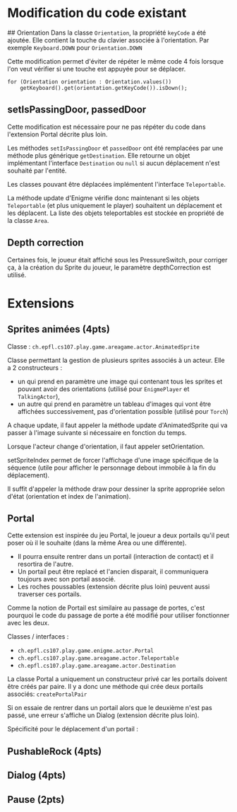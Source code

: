# Modification du code existant
## Orientation
Dans la classe `Orientation`, la propriété `keyCode` a été ajoutée.
Elle contient la touche du clavier associée à l'orientation. Par exemple `Keyboard.DOWN` pour `Orientation.DOWN`

Cette modification permet d'éviter de répéter le même code 4 fois lorsque l'on veut vérifier si une touche est appuyée pour se déplacer.
```
for (Orientation orientation : Orientation.values())
    getKeyboard().get(orientation.getKeyCode()).isDown();
```

## setIsPassingDoor, passedDoor
Cette modification est nécessaire pour ne pas répéter du code dans l'extension Portal décrite plus loin.

Les méthodes `setIsPassingDoor` et `passedDoor` ont été remplacées par une méthode plus générique `getDestination`.
Elle retourne un objet implémentant l'interface `Destination` ou `null` si aucun déplacement n'est souhaité par l'entité.

Les classes pouvant être déplacées implémentent l'interface `Teleportable`.

La méthode update d'Enigme vérifie donc maintenant si les objets `Teleportable` (et plus uniquement le player) souhaitent un déplacement et les déplacent.
La liste des objets teleportables est stockée en propriété de la classe `Area`.

## Depth correction
Certaines fois, le joueur était affiché sous les PressureSwitch, pour corriger ça, à la création du Sprite du joueur,
le paramètre depthCorrection est utilisé. 

# Extensions

## Sprites animées (4pts)
Classe : `ch.epfl.cs107.play.game.areagame.actor.AnimatedSprite`

Classe permettant la gestion de plusieurs sprites associés à un acteur.
Elle a 2 constructeurs :
- un qui prend en paramètre une image qui contenant tous les sprites et pouvant avoir des orientations
(utilisé pour `EnigmePlayer` et `TalkingActor`),
- un autre qui prend en paramètre un tableau d'images qui vont être affichées successivement, pas d'orientation possible
(utilisé pour `Torch`)

A chaque update, il faut appeler la méthode update d'AnimatedSprite qui va passer à l'image suivante si nécessaire
en fonction du temps.

Lorsque l'acteur change d'orientation, il faut appeler setOrientation.

setSpriteIndex permet de forcer l'affichage d'une image spécifique de la séquence
(utile pour afficher le personnage debout immobile à la fin du déplacement).

Il suffit d'appeler la méthode draw pour dessiner la sprite appropriée selon d'état (orientation et index de l'animation).


## Portal

Cette extension est inspirée du jeu Portal, le joueur a deux portails qu'il peut poser où il le souhaite
(dans la même Area ou une différente).
- Il pourra ensuite rentrer dans un portail (interaction de contact) et il resortira de l'autre.
- Un portail peut être replacé et l'ancien disparait, il communiquera toujours avec son portail associé.
- Les roches poussables (extension décrite plus loin) peuvent aussi traverser ces portails. 

Comme la notion de Portail est similaire au passage de portes, c'est pourquoi le code du passage de porte a été modifié
pour utiliser fonctionner avec les deux.

Classes / interfaces :
- `ch.epfl.cs107.play.game.enigme.actor.Portal`
- `ch.epfl.cs107.play.game.areagame.actor.Teleportable`
- `ch.epfl.cs107.play.game.areagame.actor.Destination`

La classe Portal a uniquement un constructeur privé car les portails doivent être créés par paire.
Il y a donc une méthode qui crée deux portails associés: `createPortalPair`

Si on essaie de rentrer dans un portail alors que le deuxième n'est pas passé, une erreur s'affiche un Dialog (extension décrite plus loin).

Spécificité pour le déplacement d'un portail :  

## PushableRock (4pts)

## Dialog (4pts)

## Pause (2pts)
